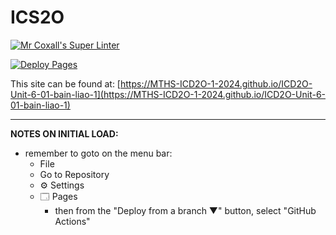 # ICS2O

[![Mr Coxall's Super Linter](https://github.com/MTHS-ICD2O-1-2024/ICD2O-Unit-5-01-bain-liao-1/workflows/Mr%20Coxall's%20Super%20Linter/badge.svg)](https://github.com/MTHS-ICD2O-1-2024/ICD2O-Unit-6-01-bain-liao-1/actions)

[![Deploy Pages](https://github.com/MTHS-ICD2O-1-2024/ICD2O-Unit-6-01-bain-liao-1/workflows/Deploy%20Pages/badge.svg)](https://github.com/MTHS-ICD2O-1-2024/ICD2O-Unit-6-01-bain-liao-1/actions)

This site can be found at: [https://MTHS-ICD2O-1-2024.github.io/ICD2O-Unit-6-01-bain-liao-1](https://MTHS-ICD2O-1-2024.github.io/ICD2O-Unit-6-01-bain-liao-1)

---

**NOTES ON INITIAL LOAD:**
- remember to goto on the menu bar:
  - File
  - Go to Repository
  - ⚙ Settings
  - 🗔 Pages
    - then from the "Deploy from a branch ▼" button, select "GitHub Actions"